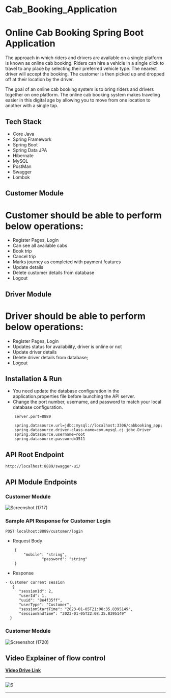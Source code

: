 # Cab_Booking_Application
# Online Cab Booking Spring Boot Application

The approach in which riders and drivers are available on a single platform is known as online cab booking. Riders can hire a vehicle in a single click to travel to any place by selecting their preferred vehicle type. The nearest driver will accept the booking. The customer is then picked up and dropped off at their location by the driver.

The goal of an online cab booking system is to bring riders and drivers together on one platform. The online cab booking system makes traveling easier in this digital age by allowing you to move from one location to another with a single tap.


## Tech Stack

- Core Java
- Spring Framework
- Spring Boot
- Spring Data JPA
- Hibernate
- MySQL
- PostMan
- Swagger
- Lombok

## Customer Module

# Customer should  be able to perform below operations:  

- Register Pages, Login 
- Can see all available cabs
- Book trip
- Cancel trip
- Marks journey as completed with payment features
- Update details
- Delete customer details from database
- Logout

## Driver Module

# Driver should be able to perform below operations:

- Register Pages, Login
- Updates status for availability, driver is online or not
- Update driver details
- Delete driver details from database;
- Logout

## Installation & Run

- You need update the database configuration in the application.properties file before launching the API server.
- Change the port number, username, and password to match your local database configuration.

```
    server.port=8889

    spring.datasource.url=jdbc:mysql://localhost:3306/cabbooking_app;
    spring.datasource.driver-class-name=com.mysql.cj.jdbc.Driver
    spring.datasource.username=root
    spring.datasource.password=3511

```

## API Root Endpoint

`http://localhost:8889/swagger-ui/`

## API Module Endpoints

### Customer Module

![Screenshot (1717)](https://user-images.githubusercontent.com/101390725/210823727-4a04e19d-e667-403f-8357-c99ce712f198.png) 

### Sample API Response for Customer Login

`POST localhost:8889/customer/login`

- Request Body

```
	{
  		"mobile": "string",
                "password": "string"
	}
```

- Response

```
- Customer current session
   {
	  "sessionId": 2,
	  "userId": 1,
	  "uuid": "8e4f35ff",
	  "userType": "Customer",
	  "sessionStartTime": "2023-01-05T21:08:35.8395149",
	  "sessionEndTime": "2023-01-05T22:08:35.8395149"
  }

```

### Customer Module

![Screenshot (1720)](https://user-images.githubusercontent.com/101390725/210823236-5975a29c-341e-4f38-8a06-45dc829f2aab.png)


## Video Explainer of flow control

<a href="https://drive.google.com/file/d/1Rd4X7QPTFs5r3PWmyLEfo6529FRw_oXs/view?usp=sharing">**Video Drive Link** </a> 


---

 ![6](https://user-images.githubusercontent.com/36689521/204778350-49507557-c070-477b-a571-052fc593ea72.jpg)

---


